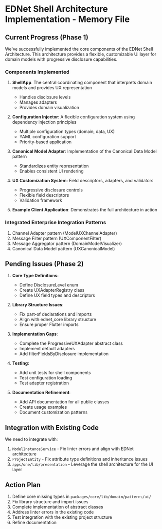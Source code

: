 # EDNet Shell Architecture Implementation - Memory File

## Current Progress (Phase 1)

We've successfully implemented the core components of the EDNet Shell Architecture. This architecture provides a flexible, customizable UI layer for domain models with progressive disclosure capabilities.

### Components Implemented

1. **ShellApp**: The central coordinating component that interprets domain models and provides UX representation
   - Handles disclosure levels
   - Manages adapters
   - Provides domain visualization

2. **Configuration Injector**: A flexible configuration system using dependency injection principles
   - Multiple configuration types (domain, data, UX)
   - YAML configuration support
   - Priority-based application

3. **Canonical Model Adapter**: Implementation of the Canonical Data Model pattern
   - Standardizes entity representation
   - Enables consistent UI rendering

4. **UX Customization System**: Field descriptors, adapters, and validators
   - Progressive disclosure controls
   - Flexible field descriptors
   - Validation framework

5. **Example Client Application**: Demonstrates the full architecture in action

### Integrated Enterprise Integration Patterns

1. Channel Adapter pattern (ModelUXChannelAdapter)
2. Message Filter pattern (UXComponentFilter)
3. Message Aggregator pattern (DomainModelVisualizer)
4. Canonical Data Model pattern (UXCanonicalModel)

## Pending Issues (Phase 2)

1. **Core Type Definitions**:
   - Define DisclosureLevel enum
   - Create UXAdapterRegistry class
   - Define UX field types and descriptors

2. **Library Structure Issues**:
   - Fix part-of declarations and imports
   - Align with ednet_core library structure
   - Ensure proper Flutter imports

3. **Implementation Gaps**:
   - Complete the ProgressiveUXAdapter abstract class
   - Implement default adapters
   - Add filterFieldsByDisclosure implementation

4. **Testing**:
   - Add unit tests for shell components
   - Test configuration loading
   - Test adapter registration

5. **Documentation Refinement**:
   - Add API documentation for all public classes
   - Create usage examples
   - Document customization patterns

## Integration with Existing Code

We need to integrate with:

1. `ModelInstanceService` - Fix linter errors and align with EDNet architecture
2. `ProjectEntity` - Fix attribute type definitions and inheritance issues
3. `apps/one/lib/presentation` - Leverage the shell architecture for the UI layer

## Action Plan

1. Define core missing types in `packages/core/lib/domain/patterns/ui/`
2. Fix library structure and import issues
3. Complete implementation of abstract classes
4. Address linter errors in the existing code
5. Test integration with the existing project structure
6. Refine documentation 